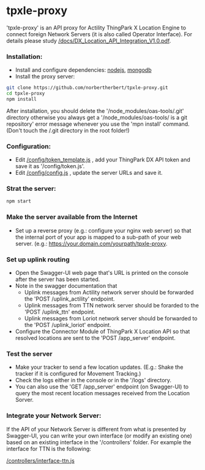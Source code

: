 # tpxle-proxy
'tpxle-proxy' is an API proxy for Actility ThingPark X Location Engine to connect foreign Network Servers (it is also called Operator Interface). For details please study 
[/docs/DX_Location_API_Integration_V1.0.pdf](https://github.com/norbertherbert/tpxle-proxy/blob/master/docs/DX_Location_API_Integration_v1.0.pdf).

### Installation:
* Install and configure dependencies: 
[nodejs](https://nodejs.org/), 
[mongodb](https://docs.mongodb.com/manual/installation/)
* Install the proxy server:
```bash
git clone https://github.com/norbertherbert/tpxle-proxy.git
cd tpxle-proxy
npm install
```
After installation, you should delete the '/node_modules/oas-tools/.git' directory otherwise you always get a '/node_modules/oas-tools/ is a git repository' error message whenever you use the 'mpn install' command. (Don't touch the /.git directory in the root folder!)
### Configuration:
* Edit 
[/config/token_template.js](https://github.com/norbertherbert/tpxle-proxy/blob/master/config/token_template.js)
, add your ThingPark DX API token and save it as '/config/token.js'. 
* Edit
[/config/config.js](https://github.com/norbertherbert/tpxle-proxy/blob/master/config/config.js)
, update the server URLs and save it.

### Strat the server:
```bash
npm start
```
### Make the server available from the Internet
* Set up a reverse proxy (e.g.: configure your nginx web server) so that the internal port of your app is mapped to a sub-path of your web server. (e.g.: https://your.domain.com/yourpath/tpxle-proxy.
### Set up uplink routing
* Open the Swagger-UI web page that's URL is printed on the console after the server has been started.
* Note in the swagger documentation that
    * Uplink messages from Actility network server should be forwarded the 'POST /uplink_actility' endpoint.
    * Uplink messages from TTN network server should be forarded to the 'POST /uplink_ttn' endpoint.
    * Uplink messages from Loriot network server should be forwarded to the 'POST /uplink_loriot' endpoint.
* Configure the Connector Module of ThingPark X Location API so that resolved locations are sent to the 'POST /app_server' endpoint.
### Test the server
* Make your tracker to send a few location updates. (E.g.: Shake the tracker if it is configured for Movement Tracking.)
* Check the logs either in the console or in the '/logs' directory.
* You can also use the 'GET /app_server' endpoint (on Swagger-UI) to query the most recent location messages received from the Location Sorver. 

### Integrate your Network Server:
If the API of your Network Server is different from what is presented by Swagger-UI, you can write your own interface (or modify an existing one) based on an existing interface in the '/controllers' folder. For example the interface for TTN is the following:

[/controllers/interface-ttn.js](https://github.com/norbertherbert/tpxle-proxy/blob/master/controllers/interface-ttn.js)


